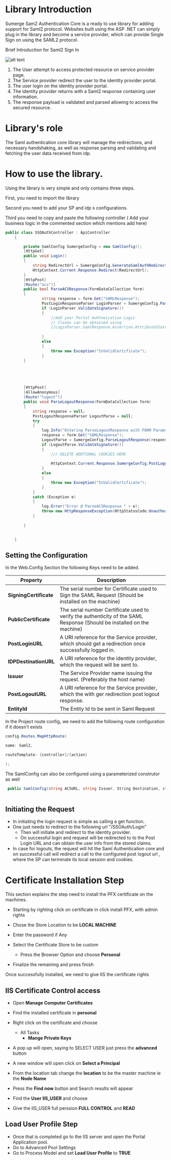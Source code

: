 # Library Introduction

Sumerge Sam2 Authentication Core is a ready to use library for adding support for Saml2 protocol. Websites built using the ASP .NET can simply plug in the library and become a service provider, which can provide Single Sign on using the SAML2 protocol.

Brief Introduction for Saml2 Sign In

![alt text](https://github.com/Sumerge/Saml-Authentication/blob/main/flow.png?raw=true)


1. The User attempt to access protected resource on service provider page.
2. The Service provider redirect the user to the identity provider portal.
3. The user login on the identity provider portal.
4. The identity provider returns with a Saml2 response containing user information.
5. The response payload is validated and parsed allowing to access the secured resource.

# Library&#39;s role

The Saml authentication core library will manage the redirections, and necessary handshaking, as well as response parsing and validating and fetching the user data received from idp.

# How to use the library.

Using the library is very simple and only contains three steps.

First, you need to import the library

Second you need to add your SP and idp s configurations.

Third you need to copy and paste the following controller ( Add your business logic in the commented section which mentions add here)

```C#
public class SSOAuthController : ApiController
    {

        private SamlConfig SumergeConfig = new SamlConfig();
        [HttpGet]
        public void Login()
        {
            string RedirectUrl = SumergeConfig.GenerateSamlAuthRedirectionUrl();
            HttpContext.Current.Response.Redirect(RedirectUrl);
        }
        [HttpPost]
        [Route("acs")]
        public bool ParseACSResponse(FormDataCollection form)
        {
                string response = form.Get("SAMLResponse");
                PostLoginResponseParser LoginParser = SumergeConfig.ParseLoginResponse(response);
                if (LoginParser.ValidateSignature())
                {
                    //Add your Portal Auhtneication Logic
					// Claims can be obtained using 
					//LoginParser.SamlResponse.Assertion.AttributeStatement;
					
                }
                else
                {
                    throw new Exception("InValidCertificate");
                }
        }





        [HttpPost]
        [AllowAnonymous]
        [Route("logout")]
        public void ParseLogoutResponse(FormDataCollection form)
        {
            string response = null;
            PostLogoutResponseParser LogoutParse = null;
            try
            {
                log.Info("Entering ParseLogoutResponse with FORM Params" + form);
                response = form.Get("SAMLResponse");
                LogoutParse = SumergeConfig.ParseLogoutResponse(response);
                if (LogoutParse.ValidateSignature())
                {
					/// DELETE ADDTIONAL COOKIES HERE
					
                    HttpContext.Current.Response.SumergeConfig.PostLogoutURL;
                }
                else
                {
                    throw new Exception("InValidCertificate");
                }
            }
            catch (Exception e)
            {
                log.Error("Error @ ParseACSResponse " + e);
                throw new HttpResponseException(HttpStatusCode.Unauthorized);
            }
            
        }

           
    }

```

## Setting the Configuration

In the Web.Config Section the following Keys need to be added.

| **Property** | **Description** |
| --- | --- |
| **SigningCertificate** | The serial number for Certificate used to Sign the SAML Request (Should be installed on the machine) |
| **PublicCertificate** | The serial number Certificate used to verify the authenticity of the SAML Response (Should be installed on the machine) |
| **PostLoginURL** | A URI reference for the Service provider, which should get a redirection once successfully logged in. |
| **IDPDestinationURL** | A URI reference for the identity provider, which the request will be sent to. |
| **Issuer** | The Service Provider name issuing the request. (Preferably the host name) |
| **PostLogoutURL** | A URI reference for the Service provider, which the with ger redirection post logout response. |
| **EntityId** | The Entity Id to be sent in Saml Request |

In the Project route config, we need to add the following route configuration if it doesn&#39;t exists

```C#
config.Routes.MapHttpRoute(

name: Saml2,

routeTemplate: {controller}/{action}

);
```
The SamlConfig can also be configured using a parameterized construtor as well 

```C#
 public SamlConfig(string ACSURL, string Issuer, String Destination, string EntityId, string SigningCertifcatePath, string SigningCertPass, string PublicCertificatePath)
        
```

## Initiating the Request

- In initiating the login request is simple as calling a get function.
- One just needs to redirect to the following url &quot;/SSOAuth/Login&quot;
  - Then will initiate and redirect to the identity provider.
  - On successful login and request will be redirected to to the Post Login URL and can obtain the user info from the stored claims.
- In case for logouts, the request will hit the Saml Authentication core and on successful call will redirect a call to the configured post logout url , where the SP can terminate its local session and cookies.



# Certificate Installation Step

This section explains the step need to install the PFX certificate on the machines.

- Starting by righting click on certificate in click install PFX, with admin rights
- Chose the Store Location to be **LOCAL MACHINE**
- Enter the password if Any
- Select the Certificate Store to be custom
  - Press the Browser Option and choose **Personal**

- Finalize the remaining and press finish

Once successfully installed, we need to give IIS the certificate rights

## IIS Certificate Control access

- Open **Manage Computer Certificates**
- Find the installed certificate in **personal**

- Right click on the certificate and choose
  - All Tasks
    - **Mange Private Keys**

- A pop up will open, saying to SELECT USER just press the **advanced** button
- A new window will open click on **Select a Principal**
- From the location tab change the **location** to be the master machine ie the **Node Name**
- Press the **Find now** button and Search results will appear
- Find the **User IIS\_USER** and choose

- Give the IIS\_USER full perssion **FULL CONTROL** and **READ**

## Load User Profile Step

- Once that is completed go to the IIS server and open the Portal Application pool.
- Go to Advanced Pool Settings
- Go to Process Model and set **Load User Profile** to **TRUE**
